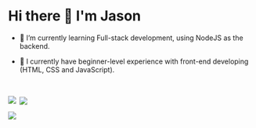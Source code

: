 # Hi there 👋 I'm Jason

- 🌱 I’m currently learning Full-stack development, using NodeJS as the backend.
  
- 🚀 I currently have beginner-level experience with front-end developing (HTML, CSS and JavaScript).

<br>

<p><img align="left" src="https://github-readme-stats.vercel.app/api?username=jasong-dev&theme=dark&show_icons=true&hide_border=false&count_private=true"></p>
<p>&nbsp;<img align="center" src="https://github-readme-streak-stats.herokuapp.com/?user=jasong-dev&theme=dark&hide_border=false"></p>
<p><img align="center" src="https://github-readme-stats.vercel.app/api/top-langs/?username=jasong-dev&theme=dark&show_icons=true&hide_border=false&layout=compact"></p>
